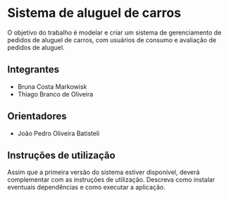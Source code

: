 # Sistema de aluguel de carros
O objetivo do trabalho é modelar e criar um sistema de gerenciamento de pedidos de aluguel de carros, com usuários de consumo e avaliação de pedidos de aluguel.

## Integrantes
* Bruna Costa Markowisk
* Thiago Branco de Oliveira


## Orientadores
* João Pedro Oliveira Batisteli

## Instruções de utilização
Assim que a primeira versão do sistema estiver disponível, deverá complementar com as instruções de utilização. Descreva como instalar eventuais dependências e como executar a aplicação.

